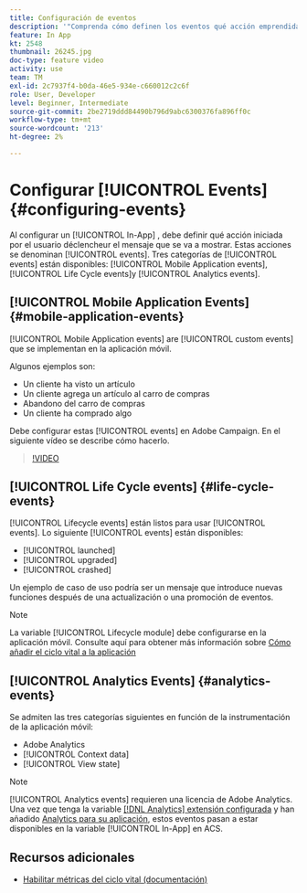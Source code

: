 ```yaml
---
title: Configuración de eventos
description: '"Comprenda cómo definen los eventos qué acción emprendida por el usuario déclencheur que se muestre un mensaje en la aplicación. ”'
feature: In App
kt: 2548
thumbnail: 26245.jpg
doc-type: feature video
activity: use
team: TM
exl-id: 2c7937f4-b0da-46e5-934e-c660012c2c6f
role: User, Developer
level: Beginner, Intermediate
source-git-commit: 2be2719ddd84490b796d9abc6300376fa896ff0c
workflow-type: tm+mt
source-wordcount: '213'
ht-degree: 2%

---
```


# Configurar [!UICONTROL Events] {#configuring-events}

Al configurar un [!UICONTROL In-App] , debe definir qué acción iniciada por el usuario déclencheur el mensaje que se va a mostrar. Estas acciones se denominan [!UICONTROL events]. Tres categorías de [!UICONTROL events] están disponibles: [!UICONTROL Mobile Application events], [!UICONTROL Life Cycle events]y [!UICONTROL Analytics events].

## [!UICONTROL Mobile Application Events] {#mobile-application-events}

[!UICONTROL Mobile Application events] are [!UICONTROL custom events] que se implementan en la aplicación móvil.

Algunos ejemplos son:

* Un cliente ha visto un artículo
* Un cliente agrega un artículo al carro de compras
* Abandono del carro de compras
* Un cliente ha comprado algo

Debe configurar estas [!UICONTROL events] en Adobe Campaign. En el siguiente vídeo se describe cómo hacerlo.

>[!VIDEO](https://video.tv.adobe.com/v/26245?quality=12)

## [!UICONTROL Life Cycle events] {#life-cycle-events}

[!UICONTROL Lifecycle events] están listos para usar [!UICONTROL events]. Lo siguiente [!UICONTROL events] están disponibles:

* [!UICONTROL launched]
* [!UICONTROL upgraded]
* [!UICONTROL crashed]

Un ejemplo de caso de uso podría ser un mensaje que introduce nuevas funciones después de una actualización o una promoción de eventos.

>[!NOTE]
>
>La variable [!UICONTROL Lifecycle module] debe configurarse en la aplicación móvil. Consulte aquí para obtener más información sobre [Cómo añadir el ciclo vital a la aplicación](https://aep-sdks.gitbook.io/docs/using-mobile-extensions/mobile-core/lifecycle)

## [!UICONTROL Analytics Events] {#analytics-events}

Se admiten las tres categorías siguientes en función de la instrumentación de la aplicación móvil:

* Adobe Analytics
* [!UICONTROL Context data]
* [!UICONTROL View state]

>[!NOTE]
>
>[!UICONTROL Analytics events] requieren una licencia de Adobe Analytics. Una vez que tenga la variable [[!DNL Analytics] extensión configurada](https://aep-sdks.gitbook.io/docs/using-mobile-extensions/adobe-analytics#configure-analytics-extension-in-launch) y han añadido [Analytics para su aplicación](https://aep-sdks.gitbook.io/docs/using-mobile-extensions/adobe-analytics#add-analytics-to-your-app), estos eventos pasan a estar disponibles en la variable [!UICONTROL In-App] en ACS.

## Recursos adicionales

* [Habilitar métricas del ciclo vital (documentación)](https://aep-sdks.gitbook.io/docs/getting-started/initialize-the-sdk#enable-lifecycle-metrics)

